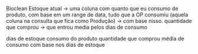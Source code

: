 Bioclean
Estoque atual → uma coluna com quanto que eu consumo de produto, com base em um range de data, tudo que a OP consumiu (aquela coluna na consulta que fica como Produção) → com base nisso.
quantidade que comprou → que entrou
media pelos dias de consumo

dias de estoque
consumo do produto
quantidade que comprou
média de consumo com base nos dias de estoque